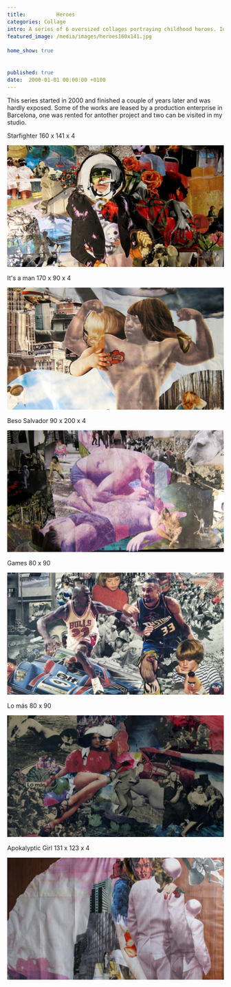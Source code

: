 ```yaml
---
title:          Heroes
categories: Collage 
intro: A series of 6 oversized collages portraying childhood heroes. Idols and overcrowded references. All works are wooden framed. 
featured_image: /media/images/heroes160x141.jpg

home_show: true


published: true
date:  2000-01-01 00:00:00 +0100
---
```


This series started in 2000 and finished a couple of years later and was hardly exposed. Some of the works are leased by a production enterprise in Barcelona, one was rented for antother project and two can be visited in my studio.

Starfighter
160 x 141 x 4
  
![image](/media/images/heroes160x141.jpg)  

It's a man
170 x 90 x 4
  
![image](/media/images/heroes170x90.jpg)  

Beso Salvador
90 x 200 x 4

![image](/media/images/heroes90x200.jpg)  
  
Games
80 x 90   
  
![image](/media/images/Heroes80x90.jpg)  
  
Lo más
80 x 90

![image](/media/images/HeroesLoMas80x90.jpg)  
  
Apokalyptic Girl
131 x 123 x 4
  
![image](/media/images/Heroes131x123.jpg) 

